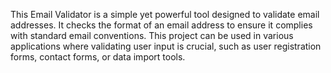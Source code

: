 This Email Validator is a simple yet powerful tool designed to validate email addresses.
It checks the format of an email address to ensure it complies with standard email conventions. 
This project can be used in various applications where validating user input is crucial, such as user registration forms, contact forms, or data import tools.
